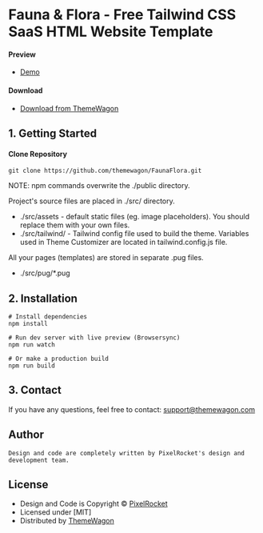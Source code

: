 # Fauna & Flora - Free Tailwind CSS SaaS HTML Website Template

#### Preview

- [Demo](https://themewagon.github.io/FaunaFlora/)

#### Download

- [Download from ThemeWagon](https://themewagon.com/themes/florafauna/)

## 1. Getting Started

#### Clone Repository

```
git clone https://github.com/themewagon/FaunaFlora.git
```

NOTE: npm commands overwrite the ./public directory.

Project's source files are placed in ./src/ directory.

- ./src/assets - default static files (eg. image placeholders). You should replace them with your own files.
- ./src/tailwind/ - Tailwind config file used to build the theme. Variables used in Theme Customizer are located in tailwind.config.js file.

All your pages (templates) are stored in separate .pug files.

- ./src/pug/\*.pug

## 2. Installation

```
# Install dependencies
npm install

# Run dev server with live preview (Browsersync)
npm run watch

# Or make a production build
npm run build
```

## 3. Contact

If you have any questions, feel free to contact: support@themewagon.com

## Author

```
Design and code are completely written by PixelRocket's design and development team.
```

## License

- Design and Code is Copyright &copy; [PixelRocket](https://www.pixelrocket.store)
- Licensed under [MIT]
- Distributed by [ThemeWagon](https://themewagon.com)
